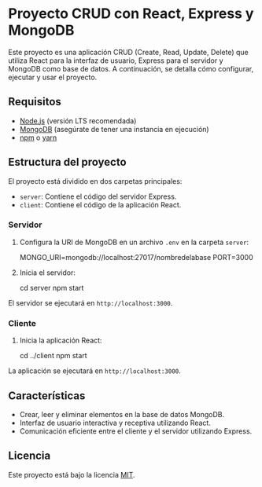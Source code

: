 # Proyecto CRUD con React, Express y MongoDB

Este proyecto es una aplicación CRUD (Create, Read, Update, Delete) que utiliza React para la interfaz de usuario, Express para el servidor y MongoDB como base de datos. A continuación, se detalla cómo configurar, ejecutar y usar el proyecto.

## Requisitos

- [Node.js](https://nodejs.org/) (versión LTS recomendada)
- [MongoDB](https://www.mongodb.com/) (asegúrate de tener una instancia en ejecución)
- [npm](https://www.npmjs.com/) o [yarn](https://yarnpkg.com/)


## Estructura del proyecto

El proyecto está dividido en dos carpetas principales:

- `server`: Contiene el código del servidor Express.
- `client`: Contiene el código de la aplicación React.


### Servidor

1. Configura la URI de MongoDB en un archivo `.env` en la carpeta `server`:
    
    MONGO_URI=mongodb://localhost:27017/nombredelabase
    PORT=3000
    

2. Inicia el servidor:
    
    cd server
    npm start
    

El servidor se ejecutará en `http://localhost:3000`.

### Cliente

1. Inicia la aplicación React:
    
    cd ../client
    npm start
    

La aplicación se ejecutará en `http://localhost:3000`.

## Características

- Crear, leer y eliminar elementos en la base de datos MongoDB.
- Interfaz de usuario interactiva y receptiva utilizando React.
- Comunicación eficiente entre el cliente y el servidor utilizando Express.


## Licencia

Este proyecto está bajo la licencia [MIT](LICENSE).
